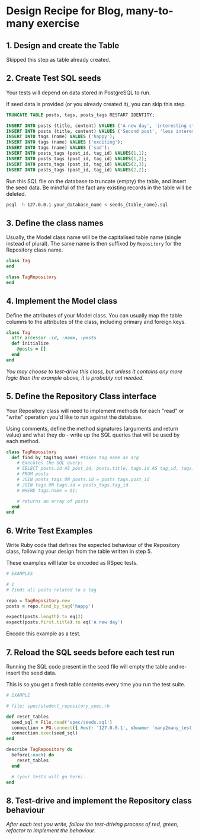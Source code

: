 # Design Recipe for Blog, many-to-many exercise

## 1. Design and create the Table

Skipped this step as table already created.

## 2. Create Test SQL seeds

Your tests will depend on data stored in PostgreSQL to run.

If seed data is provided (or you already created it), you can skip this step.

```sql
TRUNCATE TABLE posts, tags, posts_tags RESTART IDENTITY;

INSERT INTO posts (title, content) VALUES ('A new day', 'interesting stuff here');
INSERT INTO posts (title, content) VALUES ('Second post', 'less interesting stuff here');
INSERT INTO tags (name) VALUES ('happy');
INSERT INTO tags (name) VALUES ('exciting');
INSERT INTO tags (name) VALUES ('sad');
INSERT INTO posts_tags (post_id, tag_id) VALUES(1,1);
INSERT INTO posts_tags (post_id, tag_id) VALUES(1,2);
INSERT INTO posts_tags (post_id, tag_id) VALUES(2,3);
INSERT INTO posts_tags (post_id, tag_id) VALUES(2,2);
```

Run this SQL file on the database to truncate (empty) the table, and insert the seed data. Be mindful of the fact any existing records in the table will be deleted.

```bash
psql -h 127.0.0.1 your_database_name < seeds_{table_name}.sql
```

## 3. Define the class names

Usually, the Model class name will be the capitalised table name (single instead of plural). The same name is then suffixed by `Repository` for the Repository class name.

```ruby
class Tag
end

class TagRepository
end
```

## 4. Implement the Model class

Define the attributes of your Model class. You can usually map the table columns to the attributes of the class, including primary and foreign keys.

```ruby
class Tag
  attr_accessor :id, :name, :posts 
  def initialize
    @posts = []
  end
end
```

*You may choose to test-drive this class, but unless it contains any more logic than the example above, it is probably not needed.*

## 5. Define the Repository Class interface

Your Repository class will need to implement methods for each "read" or "write" operation you'd like to run against the database.

Using comments, define the method signatures (arguments and return value) and what they do - write up the SQL queries that will be used by each method.

```ruby
class TagRepository
  def find_by_tag(tag_name) #takes tag name as arg
    # Executes the SQL query:
    # SELECT posts.id AS post_id, posts.title, tags.id AS tag_id, tags.name AS tag_name 
    # FROM posts 
    # JOIN posts_tags ON posts.id = posts_tags.post_id
    # JOIN tags ON tags.id = posts_tags.tag_id
    # WHERE tags.name = $1;

    # returns an array of posts
  end
end
```

## 6. Write Test Examples

Write Ruby code that defines the expected behaviour of the Repository class, following your design from the table written in step 5.

These examples will later be encoded as RSpec tests.

```ruby
# EXAMPLES

# 1
# finds all posts related to a tag

repo = TagRepository.new 
posts = repo.find_by_tag('happy')

expect(posts.length).to eq(2)
expect(posts.first.title).to eq('A new day')

```

Encode this example as a test.

## 7. Reload the SQL seeds before each test run

Running the SQL code present in the seed file will empty the table and re-insert the seed data.

This is so you get a fresh table contents every time you run the test suite.

```ruby
# EXAMPLE

# file: spec/student_repository_spec.rb

def reset_tables
  seed_sql = File.read('spec/seeds.sql')
  connection = PG.connect({ host: '127.0.0.1', dbname: 'many2many_test' })
  connection.exec(seed_sql)
end

describe TagRepository do
  before(:each) do 
    reset_tables
  end

  # (your tests will go here).
end
```

## 8. Test-drive and implement the Repository class behaviour

_After each test you write, follow the test-driving process of red, green, refactor to implement the behaviour._

